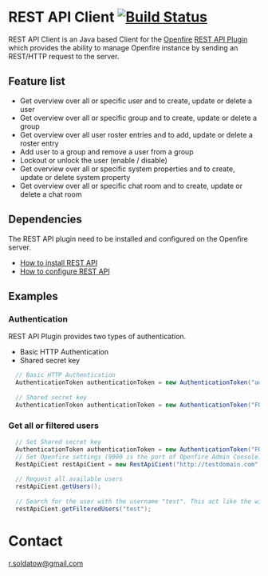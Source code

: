 # REST API Client [![Build Status](https://travis-ci.org/Redor/REST-API-Client.svg?branch=master)](https://travis-ci.org/Redor/REST-API-Client) 
REST API Client is an Java based Client for the [Openfire][1] [REST API Plugin][2] which provides the ability to manage Openfire instance by sending an REST/HTTP request to the server.

## Feature list
* Get overview over all or specific user and to create, update or delete a user
* Get overview over all or specific group and to create, update or delete a group
* Get overview over all user roster entries and to add, update or delete a roster entry
* Add user to a group and remove a user from a group
* Lockout or unlock the user (enable / disable)
* Get overview over all or specific system properties and to create, update or delete system property
* Get overview over all or specific chat room and to create, update or delete a chat room

## Dependencies
The REST API plugin need to be installed and configured on the Openfire server. 

* [How to install REST API][3]
* [How to configure REST API][4]

## Examples

### Authentication
REST API Plugin provides two types of authentication. 
* Basic HTTP Authentication
* Shared secret key

```java
  // Basic HTTP Authentication
  AuthenticationToken authenticationToken = new AuthenticationToken("admin", "testPassword");
		
  // Shared secret key
  AuthenticationToken authenticationToken = new AuthenticationToken("FQaCIpmRNBq4CfF8");
```

### Get all or filtered users
```java
  // Set Shared secret key
  AuthenticationToken authenticationToken = new AuthenticationToken("FQaCIpmRNBq4CfF8");
  // Set Openfire settings (9090 is the port of Openfire Admin Console)
  RestApiCient restApiCient = new RestApiCient("http://testdomain.com", 9090, authenticationToken);
  
  // Request all available users
  restApiCient.getUsers();
  
  // Search for the user with the username "test". This act like the wildcard search %String%
  restApiCient.getFilteredUsers("test");
```


[1]: https://igniterealtime.org/projects/openfire/index.jsp
[2]: https://www.igniterealtime.org/projects/openfire/plugins/restapi/readme.html
[3]: https://www.igniterealtime.org/projects/openfire/plugins/restapi/readme.html#installation
[4]: https://www.igniterealtime.org/projects/openfire/plugins/restapi/readme.html#authentication

# Contact 
r.soldatow@gmail.com
